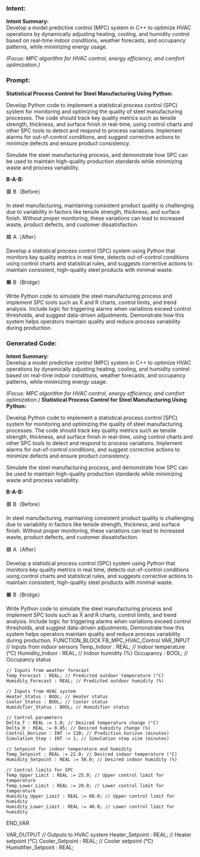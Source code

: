 ### Intent:
**Intent Summary:**  
Develop a model predictive control (MPC) system in C++ to optimize HVAC operations by dynamically adjusting heating, cooling, and humidity control based on real-time indoor conditions, weather forecasts, and occupancy patterns, while minimizing energy usage.  

*(Focus: MPC algorithm for HVAC control, energy efficiency, and comfort optimization.)*

### Prompt:
**Statistical Process Control for Steel Manufacturing Using Python:**

Develop Python code to implement a statistical process control (SPC) system for monitoring and optimizing the quality of steel manufacturing processes. The code should track key quality metrics such as tensile strength, thickness, and surface finish in real-time, using control charts and other SPC tools to detect and respond to process variations. Implement alarms for out-of-control conditions, and suggest corrective actions to minimize defects and ensure product consistency.

Simulate the steel manufacturing process, and demonstrate how SPC can be used to maintain high-quality production standards while minimizing waste and process variability.

**B-A-B:**

🟥 B（Before）

In steel manufacturing, maintaining consistent product quality is challenging due to variability in factors like tensile strength, thickness, and surface finish. Without proper monitoring, these variations can lead to increased waste, product defects, and customer dissatisfaction.

🟩 A（After）

Develop a statistical process control (SPC) system using Python that monitors key quality metrics in real time, detects out-of-control conditions using control charts and statistical rules, and suggests corrective actions to maintain consistent, high-quality steel products with minimal waste.

🟧 B（Bridge）

Write Python code to simulate the steel manufacturing process and implement SPC tools such as X̄ and R charts, control limits, and trend analysis. Include logic for triggering alarms when variations exceed control thresholds, and suggest data-driven adjustments. Demonstrate how this system helps operators maintain quality and reduce process variability during production.

### Generated Code:
**Intent Summary:**  
Develop a model predictive control (MPC) system in C++ to optimize HVAC operations by dynamically adjusting heating, cooling, and humidity control based on real-time indoor conditions, weather forecasts, and occupancy patterns, while minimizing energy usage.  

*(Focus: MPC algorithm for HVAC control, energy efficiency, and comfort optimization.)*
**Statistical Process Control for Steel Manufacturing Using Python:**

Develop Python code to implement a statistical process control (SPC) system for monitoring and optimizing the quality of steel manufacturing processes. The code should track key quality metrics such as tensile strength, thickness, and surface finish in real-time, using control charts and other SPC tools to detect and respond to process variations. Implement alarms for out-of-control conditions, and suggest corrective actions to minimize defects and ensure product consistency.

Simulate the steel manufacturing process, and demonstrate how SPC can be used to maintain high-quality production standards while minimizing waste and process variability.

**B-A-B:**

🟥 B（Before）

In steel manufacturing, maintaining consistent product quality is challenging due to variability in factors like tensile strength, thickness, and surface finish. Without proper monitoring, these variations can lead to increased waste, product defects, and customer dissatisfaction.

🟩 A（After）

Develop a statistical process control (SPC) system using Python that monitors key quality metrics in real time, detects out-of-control conditions using control charts and statistical rules, and suggests corrective actions to maintain consistent, high-quality steel products with minimal waste.

🟧 B（Bridge）

Write Python code to simulate the steel manufacturing process and implement SPC tools such as X̄ and R charts, control limits, and trend analysis. Include logic for triggering alarms when variations exceed control thresholds, and suggest data-driven adjustments. Demonstrate how this system helps operators maintain quality and reduce process variability during production.
FUNCTION_BLOCK FB_MPC_HVAC_Control
VAR_INPUT
    // Inputs from indoor sensors
    Temp_Indoor : REAL; // Indoor temperature (°C)
    Humidity_Indoor : REAL; // Indoor humidity (%)
    Occupancy : BOOL; // Occupancy status

    // Inputs from weather forecast
    Temp_Forecast : REAL; // Predicted outdoor temperature (°C)
    Humidity_Forecast : REAL; // Predicted outdoor humidity (%)

    // Inputs from HVAC system
    Heater_Status : BOOL; // Heater status
    Cooler_Status : BOOL; // Cooler status
    Humidifier_Status : BOOL; // Humidifier status

    // Control parameters
    Delta_T : REAL := 1.0; // Desired temperature change (°C)
    Delta_H : REAL := 0.05; // Desired humidity change (%)
    Control_Horizon : INT := 120; // Prediction horizon (minutes)
    Simulation_Step : INT := 1; // Simulation step size (minutes)

    // Setpoint for indoor temperature and humidity
    Temp_Setpoint : REAL := 22.0; // Desired indoor temperature (°C)
    Humidity_Setpoint : REAL := 50.0; // Desired indoor humidity (%)

    // Control limits for SPC
    Temp_Upper_Limit : REAL := 25.0; // Upper control limit for temperature
    Temp_Lower_Limit : REAL := 20.0; // Lower control limit for temperature
    Humidity_Upper_Limit : REAL := 60.0; // Upper control limit for humidity
    Humidity_Lower_Limit : REAL := 40.0; // Lower control limit for humidity
END_VAR

VAR_OUTPUT
    // Outputs to HVAC system
    Heater_Setpoint : REAL; // Heater setpoint (°C)
    Cooler_Setpoint : REAL; // Cooler setpoint (°C)
    Humidifier_Setpoint : REAL;
